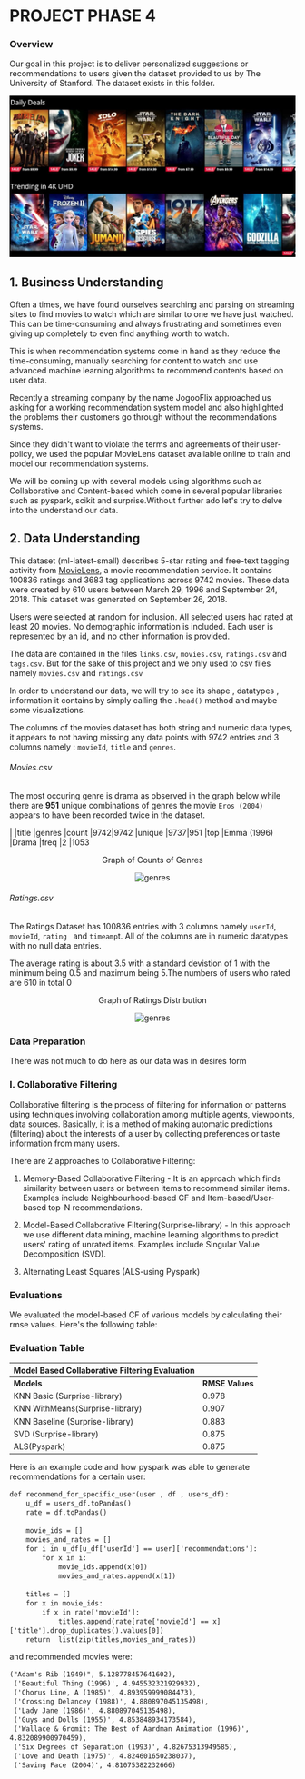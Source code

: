 # PROJECT PHASE 4

### Overview
Our goal in this project is to deliver personalized suggestions or recommendations to users given the dataset provided to us by The University of Stanford. The dataset exists in this folder.

![Repository Image](images/recommended.jpg)


## 1. Business Understanding 

Often a times, we have found ourselves searching and parsing on streaming sites to find movies to watch which are similar to one we have just watched. This can be time-consuming and always frustrating and sometimes even giving up completely to even find anything worth to watch.

This is when recommendation systems come in hand as they reduce the time-consuming, manually searching for content to watch and use advanced machine learning algorithms to recommend contents based on user data.

Recently a streaming company by the name JogooFlix approached us asking for a working recommendation system model and also highlighted the problems their customers go through without the recommendations systems.

Since they didn't want to violate the terms and agreements of their user-policy, we used the popular MovieLens dataset available online to train and  model our recommendation systems.

We will be coming up with several models using algorithms such as Collaborative and Content-based which come in several popular libraries such as pyspark, scikit and surprise.Without further ado let's try to delve into the understand our data.


## 2. Data Understanding

This dataset (ml-latest-small) describes 5-star rating and free-text tagging activity from [MovieLens](http://movielens.org), a movie recommendation service. It contains 100836 ratings and 3683 tag applications across 9742 movies. These data were created by 610 users between March 29, 1996 and September 24, 2018. This dataset was generated on September 26, 2018.

Users were selected at random for inclusion. All selected users had rated at least 20 movies. No demographic information is included. Each user is represented by an id, and no other information is provided.

The data are contained in the files `links.csv`, `movies.csv`, `ratings.csv` and `tags.csv`. But for the sake of this project and we only used to csv files namely
`movies.csv` and `ratings.csv`

In order to understand our data, we will try to see its shape , datatypes , information it contains by simply calling the `.head()` method and maybe some visualizations.

The columns of the movies dataset has both string and  numeric data types, it appears to not having missing any data points with 9742 entries and 3 columns namely : `movieId`, `title` and  `genres`. 

###### Movies.csv 
The most occuring genre is drama as observed in the graph below while there are **951** unique combinations of genres the movie `Eros (2004)` appears to have been recorded twice in the dataset.

|       |title |genres
|count	|9742|9742
|unique	|9737|951
|top	|Emma (1996)   |Drama
|freq	|2      |1053


<p align="center">Graph of Counts of Genres </p>
<p align="center">
  <img src="C:\Users\hp\phase-4-project\images\genres.png" alt="genres">
</p>

###### Ratings.csv

The Ratings Dataset has 100836 entries with 3 columns namely `userId`, `movieId`, `rating ` and `timeamp`t. All of the columns are in numeric datatypes with no null data entries.

The average rating is about 3.5 with a standard devistion of 1 with the minimum being 0.5 and maximum being 5.The numbers of users who rated are 610 in total  0

<p align="center">Graph of Ratings Distribution </p>
<p align="center">
  <img src="C:\Users\hp\phase-4-project\images\ratings.png" alt="genres">
</p>

### Data Preparation 

There was not much to do here as our data was in desires form

### I. Collaborative Filtering
Collaborative filtering is the process of filtering for information or patterns using techniques involving collaboration among multiple agents, viewpoints, data sources. Basically, it is a method of making automatic predictions (filtering) about the interests of a user by collecting preferences or taste information from many users.

There are 2 approaches to Collaborative Filtering:

1) Memory-Based Collaborative Filtering - It is an approach which finds similarity between users or between items to recommend similar items. Examples include Neighbourhood-based CF and Item-based/User-based top-N recommendations.

2) Model-Based Collaborative Filtering(Surprise-library) - In this approach we use different data mining, machine learning algorithms to predict users' rating of unrated items. Examples include Singular Value Decomposition (SVD).

3) Alternating Least Squares (ALS-using Pyspark)

### Evaluations 
We evaluated the model-based CF of various models by calculating their rmse values.
Here's the following table:

### Evaluation Table



|Model Based Collaborative Filtering Evaluation|              |
|----------------------------------------------|--------------|
|**Models**                                    |**RMSE Values**|
|KNN Basic (Surprise-library)                  |0.978         |
|KNN WithMeans(Surprise-library)               |0.907         |
|KNN Baseline (Surprise-library)               |0.883         |
|SVD (Surprise-library)                        |0.875        |
|ALS(Pyspark)                                  |0.875        |


Here is an example code and how pyspark was able to generate recommendations for a certain user:
```
def recommend_for_specific_user(user , df , users_df):
    u_df = users_df.toPandas()
    rate = df.toPandas() 

    movie_ids = []
    movies_and_rates = []
    for i in u_df[u_df['userId'] == user]['recommendations']:
        for x in i:
            movie_ids.append(x[0])
            movies_and_rates.append(x[1])
            
    titles = []
    for x in movie_ids:
        if x in rate['movieId']:
            titles.append(rate[rate['movieId'] == x]['title'].drop_duplicates().values[0])
    return  list(zip(titles,movies_and_rates))  
```
and recommended movies were:
```
("Adam's Rib (1949)", 5.128778457641602),
 ('Beautiful Thing (1996)', 4.945532321929932),
 ('Chorus Line, A (1985)', 4.893959999084473),
 ('Crossing Delancey (1988)', 4.880897045135498),
 ('Lady Jane (1986)', 4.880897045135498),
 ('Guys and Dolls (1955)', 4.853848934173584),
 ('Wallace & Gromit: The Best of Aardman Animation (1996)', 4.832089900970459),
 ('Six Degrees of Separation (1993)', 4.82675313949585),
 ('Love and Death (1975)', 4.824601650238037),
 ('Saving Face (2004)', 4.81075382232666)
```
